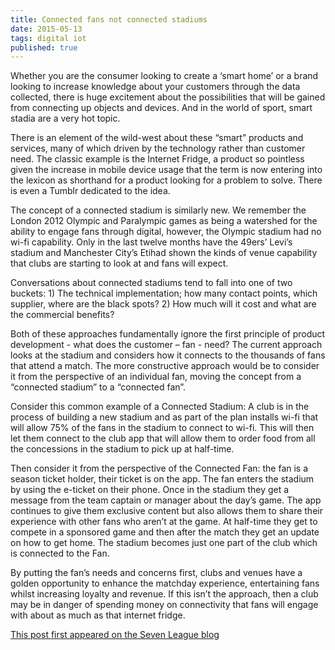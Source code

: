 ```yaml
---
title: Connected fans not connected stadiums
date: 2015-05-13
tags: digital iot
published: true
---
```

Whether you are the consumer looking to create a ‘smart home’ or a brand looking to increase knowledge about your customers through the data collected, there is huge excitement about the possibilities that will be gained from connecting up objects and devices. And in the world of sport, smart stadia are a very hot topic.

There is an element of the wild-west about these “smart” products and services, many of which driven by the technology rather than customer need. The classic example is the Internet Fridge, a product so pointless given the increase in mobile device usage that the term is now entering into the lexicon as shorthand for a product looking for a problem to solve. There is even a Tumblr dedicated to the idea.

The concept of a connected stadium is similarly new. We remember the London 2012 Olympic and Paralympic games as being a watershed for the ability to engage fans through digital, however, the Olympic stadium had no wi-fi capability. Only in the last twelve months have the 49ers’ Levi’s stadium and Manchester City’s Etihad shown the kinds of venue capability that clubs are starting to look at and fans will expect.

Conversations about connected stadiums tend to fall into one of two buckets: 1) The technical implementation; how many contact points, which supplier, where are the black spots? 2) How much will it cost and what are the commercial benefits?

Both of these approaches fundamentally ignore the first principle of product development - what does the customer – fan - need? The current approach looks at the stadium and considers how it connects to the thousands of fans that attend a match. The more constructive approach would be to consider it from the perspective of an individual fan, moving the concept from a “connected stadium” to a “connected fan”.

Consider this common example of a Connected Stadium: A club is in the process of building a new stadium and as part of the plan installs wi-fi that will allow 75% of the fans in the stadium to connect to wi-fi. This will then let them connect to the club app that will allow them to order food from all the concessions in the stadium to pick up at half-time.

Then consider it from the perspective of the Connected Fan: the fan is a season ticket holder, their ticket is on the app. The fan enters the stadium by using the e-ticket on their phone. Once in the stadium they get a message from the team captain or manager about the day’s game. The app continues to give them exclusive content but also allows them to share their experience with other fans who aren’t at the game. At half-time they get to compete in a sponsored game and then after the match they get an update on how to get home. The stadium becomes just one part of the club which is connected to the Fan.

By putting the fan’s needs and concerns first, clubs and venues have a golden opportunity to enhance the matchday experience, entertaining fans whilst increasing loyalty and revenue. If this isn’t the approach, then a club may be in danger of spending money on connectivity that fans will engage with about as much as that internet fridge.

<a href="http://sevenleague.co.uk/2015/03/02/connected-fans-not-connected-stadiums/">This post first appeared on the Seven League blog</a>
